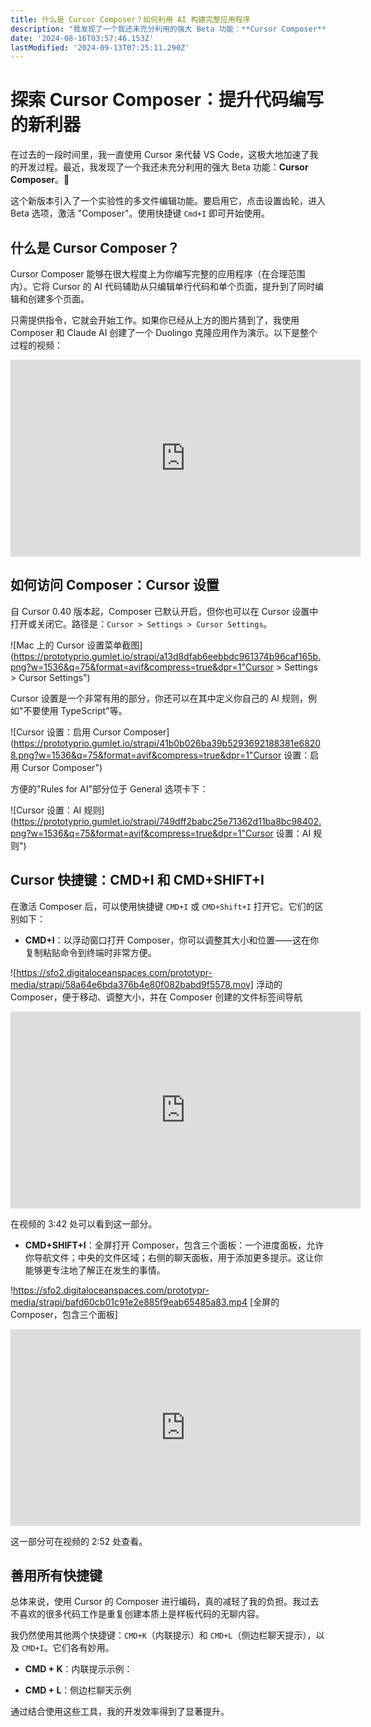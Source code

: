 ```yaml
---
title: 什么是 Cursor Composer？如何利用 AI 构建完整应用程序
description: "我发现了一个我还未充分利用的强大 Beta 功能：**Cursor Composer**。\U0001F440探索 Cursor Composer：提升代码编写的新利器"
date: '2024-08-16T03:57:46.153Z'
lastModified: '2024-09-13T07:25:11.290Z'
---
```

# 探索 Cursor Composer：提升代码编写的新利器

在过去的一段时间里，我一直使用 Cursor 来代替 VS Code，这极大地加速了我的开发过程。最近，我发现了一个我还未充分利用的强大 Beta 功能：**Cursor Composer**。👀

这个新版本引入了一个实验性的多文件编辑功能。要启用它，点击设置齿轮，进入 Beta 选项，激活 "Composer"。使用快捷键 `Cmd+I` 即可开始使用。

## 什么是 Cursor Composer？

Cursor Composer 能够在很大程度上为你编写完整的应用程序（在合理范围内）。它将 Cursor 的 AI 代码辅助从只编辑单行代码和单个页面，提升到了同时编辑和创建多个页面。

只需提供指令，它就会开始工作。如果你已经从上方的图片猜到了，我使用 Composer 和 Claude AI 创建了一个 Duolingo 克隆应用作为演示。以下是整个过程的视频：

<iframe width="560" height="315" src="https://youtu.be/W4QmPwNwt8E" frameborder="0" allowfullscreen></iframe>

## 如何访问 Composer：Cursor 设置

自 Cursor 0.40 版本起，Composer 已默认开启，但你也可以在 Cursor 设置中打开或关闭它。路径是：`Cursor > Settings > Cursor Settings`。

![Mac 上的 Cursor 设置菜单截图] (https://prototyprio.gumlet.io/strapi/a13d8dfab6eebbdc961374b96caf165b.png?w=1536&q=75&format=avif&compress=true&dpr=1"Cursor > Settings > Cursor Settings")

Cursor 设置是一个非常有用的部分，你还可以在其中定义你自己的 AI 规则，例如"不要使用 TypeScript"等。

![Cursor 设置：启用 Cursor Composer] (https://prototyprio.gumlet.io/strapi/41b0b026ba39b5293692188381e68208.png?w=1536&q=75&format=avif&compress=true&dpr=1"Cursor 设置：启用 Cursor Composer")

方便的"Rules for AI"部分位于 General 选项卡下：

![Cursor 设置：AI 规则](https://prototyprio.gumlet.io/strapi/749dff2babc25e71362d11ba8bc98402.png?w=1536&q=75&format=avif&compress=true&dpr=1"Cursor 设置：AI 规则")

## Cursor 快捷键：CMD+I 和 CMD+SHIFT+I

在激活 Composer 后，可以使用快捷键 `CMD+I` 或 `CMD+Shift+I` 打开它。它们的区别如下：

- **CMD+I**：以浮动窗口打开 Composer，你可以调整其大小和位置——这在你复制粘贴命令到终端时非常方便。

![https://sfo2.digitaloceanspaces.com/prototypr-media/strapi/58a64e6bda376b4e80f082babd9f5578.mov]
浮动的 Composer，便于移动、调整大小，并在 Composer 创建的文件标签间导航
<iframe width="560" height="315" src="https://sfo2.digitaloceanspaces.com/prototypr-media/strapi/58a64e6bda376b4e80f082babd9f5578.mov" frameborder="0" allowfullscreen></iframe>

在视频的 3:42 处可以看到这一部分。

- **CMD+SHIFT+I**：全屏打开 Composer，包含三个面板：一个进度面板，允许你导航文件；中央的文件区域；右侧的聊天面板，用于添加更多提示。这让你能够更专注地了解正在发生的事情。

!https://sfo2.digitaloceanspaces.com/prototypr-media/strapi/bafd60cb01c91e2e885f9eab65485a83.mp4
[全屏的 Composer，包含三个面板]
<iframe width="560" height="315" src="https://sfo2.digitaloceanspaces.com/prototypr-media/strapi/bafd60cb01c91e2e885f9eab65485a83.mp4" frameborder="0" allowfullscreen></iframe>

这一部分可在视频的 2:52 处查看。

## 善用所有快捷键

总体来说，使用 Cursor 的 Composer 进行编码，真的减轻了我的负担。我过去不喜欢的很多代码工作是重复创建本质上是样板代码的无聊内容。

我仍然使用其他两个快捷键：`CMD+K`（内联提示）和 `CMD+L`（侧边栏聊天提示），以及 `CMD+I`。它们各有妙用。

- **CMD + K**：内联提示示例：

- **CMD + L**：侧边栏聊天示例

通过结合使用这些工具，我的开发效率得到了显著提升。

